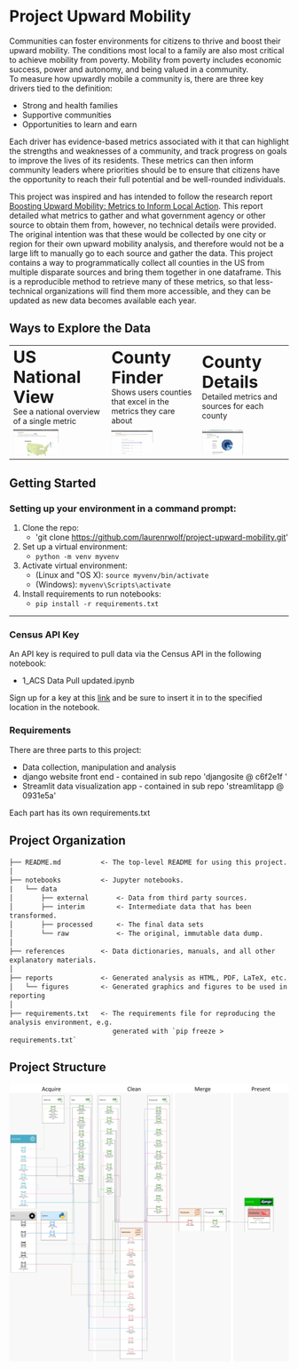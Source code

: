 Project Upward Mobility
==============================

Communities can foster environments for citizens to thrive and boost their upward mobility. The conditions most local to a family are also most critical to achieve mobility from poverty. Mobility from poverty includes economic success, power and autonomy, and being valued in a community.  
To measure how upwardly mobile a community is, there are three key drivers tied to the definition: 

* Strong and health families
* Supportive communities
* Opportunities to learn and earn

Each driver has evidence-based metrics associated with it that can highlight the strengths and weaknesses of a community, and track progress on goals to improve the lives of its residents. These metrics can then inform community leaders where priorities should be to ensure that citizens have the opportunity to reach their full potential and be well-rounded individuals. 

This project was inspired and has intended to follow the research report [Boosting Upward Mobility: Metrics to Inform Local Action](https://www.urban.org/research/publication/boosting-upward-mobility-metrics-inform-local-action).
This report detailed what metrics to gather and what government agency or other source to obtain them from, however, no technical details were provided. The original intention was that these would be collected by one city or region for their own upward mobility analysis, and therefore would not be a large lift to manually go to each source and gather the data. This project contains a way to programmatically collect all counties in the US from multiple disparate sources and bring them together in one dataframe. This is a reproducible method to retrieve many of these metrics, so that less-technical organizations will find them more accessible, and they can be updated as new data becomes available each year.  

Ways to Explore the Data
------------

<table border="0">
 <tr>
    <td><b style="font-size:30px">US National View</b> 
		<br>See a national overview of a single metric</td>
    <td><b style="font-size:30px">County Finder</b>
		<br>Shows users counties that excel in the metrics they care about</td>
	<td><b style="font-size:30px">County Details</b>
		<br>Detailed metrics and sources for each county</td>
 </tr>
 <tr>
    <td><img src="https://github.com/laurenrwolf/project-upward-mobility/blob/main/references/NationalView.gif" width="50%" height="50%"/></td>
	<td><img src="https://github.com/laurenrwolf/project-upward-mobility/blob/main/references/CountyFinder.gif" width="50%" height="50%"/></td>
    <td><img src="https://github.com/laurenrwolf/project-upward-mobility/blob/main/references/CountyDetails.gif" width="50%" height="50%"/></td>
 </tr>
</table>

Getting Started
------------
### Setting up your environment in a command prompt:

1. Clone the repo:
	- 'git clone https://github.com/laurenrwolf/project-upward-mobility.git'
2. Set up a virtual environment: 
    - `python -m venv myvenv`
3. Activate virtual environment:
    - (Linux and "OS X): `source myvenv/bin/activate`
	- (Windows): `myvenv\Scripts\activate`
4. Install requirements to run notebooks: 
    - `pip install -r requirements.txt`


------------
### Census API Key
An API key is required to pull data via the Census API in the following notebook:

* 1_ACS Data Pull updated.ipynb

Sign up for a key at this [link](https://api.census.gov/data/key_signup.html) and be sure to insert it in to the specified location in the notebook.

### Requirements

There are three parts to this project:
* Data collection, manipulation and analysis
* django website front end - contained in sub repo 'djangosite @ c6f2e1f '
* Streamlit data visualization app - contained in sub repo 'streamlitapp @ 0931e5a'

Each part has its own requirements.txt

Project Organization
------------

    ├── README.md          <- The top-level README for using this project.
    │
    ├── notebooks          <- Jupyter notebooks.
    |   └── data
    │       ├── external       <- Data from third party sources.
    │       ├── interim        <- Intermediate data that has been transformed.
    │       ├── processed      <- The final data sets
    │       └── raw            <- The original, immutable data dump.
    │
    ├── references         <- Data dictionaries, manuals, and all other explanatory materials.
    │
    ├── reports            <- Generated analysis as HTML, PDF, LaTeX, etc.
    │   └── figures        <- Generated graphics and figures to be used in reporting
    │
    ├── requirements.txt   <- The requirements file for reproducing the analysis environment, e.g.
                              generated with `pip freeze > requirements.txt`

	 
Project Structure
--------
![Project Structure](https://github.com/laurenrwolf/project-upward-mobility/blob/main/references/capstone%20pipeline.png?raw=true)
